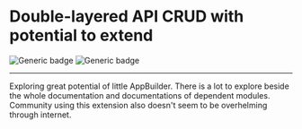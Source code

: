 Double-layered API CRUD with potential to extend
=======

![Generic badge](https://img.shields.io/badge/PythonFlaskAPI-success.svg)
![Generic badge](https://img.shields.io/static/v1?label=powered_by&message=Flask-AppBuilder&color=orange?style=for-the-badge&logo=python&logoColor=cyan)

--------
Exploring great potential of little AppBuilder.
There is a lot to explore beside the whole documentation and documentations of dependent modules.
Community using this extension also doesn't seem to be overhelming through internet.
